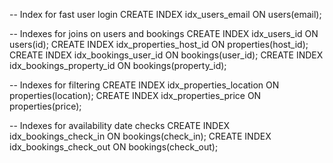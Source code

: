 -- Index for fast user login
CREATE INDEX idx_users_email ON users(email);

-- Indexes for joins on users and bookings
CREATE INDEX idx_users_id ON users(id);
CREATE INDEX idx_properties_host_id ON properties(host_id);
CREATE INDEX idx_bookings_user_id ON bookings(user_id);
CREATE INDEX idx_bookings_property_id ON bookings(property_id);

-- Indexes for filtering
CREATE INDEX idx_properties_location ON properties(location);
CREATE INDEX idx_properties_price ON properties(price);

-- Indexes for availability date checks
CREATE INDEX idx_bookings_check_in ON bookings(check_in);
CREATE INDEX idx_bookings_check_out ON bookings(check_out);
